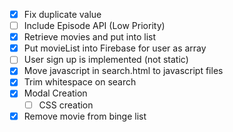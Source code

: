 - [x] Fix duplicate value
- [ ] Include Episode API (Low Priority)
- [X] Retrieve movies and put into list
- [x] Put movieList into Firebase for user as array
- [ ] User sign up is implemented (not static)
- [X] Move javascript in search.html to javascript files
- [X] Trim whitespace on search
- [X] Modal Creation
  - [ ] CSS creation
- [X] Remove movie from binge list